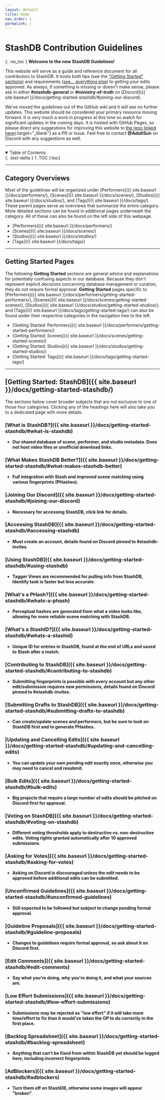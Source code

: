 ```yaml
---
layout: default
title: Home
nav_order: 1
permalink: /
---
```


# StashDB Contribution Guidelines
{: .no_toc }
**Welcome to the new StashDB Guidelines!**

This website will serve as a guide and reference document for all contributors to StashDB. It hosts both tips (see the ["Getting Started" sections](#getting-started-pages)) and requirements ([see... everything else](#category-overviews)) to getting your edits approved. As always, if something is missing or doesn't make sense, please ask in either **#stashdb-general** or **#ministry-of-truth** on [Discord]({{ site.baseurl }}/docs/getting-started-stashdb/#joining-our-discord).

We've moved the guidelines out of the GitHub wiki and it will see no further updates. This website should be considered your primary resource moving forward. It is very much a work in progress at this time so watch for significant updates in the coming days. It is hosted with GitHub Pages, so please direct any suggestions for improving this website to [the repo linked here](https://github.com/stashapp/StashBox-Docs){:target="_blank"} as a PR or Issue. Feel free to contact **@AdultSun** on Discord with any suggestions as well.

***

<details open markdown="block">
  <summary>
    Table of Contents
  </summary>
  {: .text-delta }
1. TOC
{:toc}
</details>

***

## **Category Overviews**
Most of the guidelines will be organized under [Performers]({{ site.baseurl }}/docs/performers/), [Scenes]({{ site.baseurl }}/docs/scenes/), [Studios]({{ site.baseurl }}/docs/studios/), and [Tags]({{ site.baseurl }}/docs/tags/). These parent pages serve as overviews that summarize the entire category. More detailed sections can be found in additional pages underneath the category. All of these can also be found on the left side of this webpage.

- [Performers]({{ site.baseurl }}/docs/performers/)
- [Scenes]({{ site.baseurl }}/docs/scenes/)
- [Studios]({{ site.baseurl }}/docs/studios/)
- [Tags]({{ site.baseurl }}/docs/tags/)

***

## **Getting Started Pages**
The following **Getting Started** sections are general advice and explanations for potentially confusing aspects in our database. Because they don't represent explicit decisions concerning database management or curation, they do not require formal approval. **Getting Started** pages specific to [Performers]({{ site.baseurl }}/docs/performers/getting-started-performers/), [Scenes]({{ site.baseurl }}/docs/scenes/getting-started-scenes/), [Studios]({{ site.baseurl }}/docs/studios/getting-started-studios/), and [Tags]({{ site.baseurl }}/docs/tags/getting-started-tags/) can also be found under their respective categories in the navigation tree to the left.

- [Getting Started: Performers]({{ site.baseurl }}/docs/performers/getting-started-performers/)
- [Getting Started: Scenes]({{ site.baseurl }}/docs/scenes/getting-started-scenes/)
- [Getting Started: Studios]({{ site.baseurl }}/docs/studios/getting-started-studios/)
- [Getting Started: Tags]({{ site.baseurl }}/docs/tags/getting-started-tags/)

***

## **[Getting Started: StashDB]({{ site.baseurl }}/docs/getting-started-stashdb/)**
The sections below cover broader subjects that are not exclusive to one of those four categories. Clicking any of the headings here will also take you to a dedicated page with more details.

### [What is StashDB?]({{ site.baseurl }}/docs/getting-started-stashdb/#what-is-stashdb)
  - **Our shared database of scene, performer, and studio metadata. Does not host video files or unofficial download links.**

### [What Makes StashDB Better?]({{ site.baseurl }}/docs/getting-started-stashdb/#what-makes-stashdb-better)
  - **Full integration with Stash and improved scene matching using various fingerprints (PHashes).**

### [Joining Our Discord]({{ site.baseurl }}/docs/getting-started-stashdb/#joining-our-discord)
  - **Necessary for accessing StashDB, click link for details.**

### [Accessing StashDB]({{ site.baseurl }}/docs/getting-started-stashdb/#accessing-stashdb)
  - **Must create an account, details found on Discord pinned to #stashdb-invites.**

### [Using StashDB]({{ site.baseurl }}/docs/getting-started-stashdb/#using-stashdb)
  - **Tagger Views are recommended for pulling info from StashDB, Identify task is faster but less accurate.**

### [What's a PHash?]({{ site.baseurl }}/docs/getting-started-stashdb/#whats-a-phash)
  - **Perceptual hashes are generated from what a video looks like, allowing for more reliable scene matching with StashDB.**

### [What's a StashID?]({{ site.baseurl }}/docs/getting-started-stashdb/#whats-a-stashid)
  - **Unique ID for entries in StashDB, found at the end of URLs and saved to Stash after a match.**

### [Contributing to StashDB]({{ site.baseurl }}/docs/getting-started-stashdb/#contributing-to-stashdb)
  - **Submitting fingerprints is possible with every account but any other edit/submission requires new permissions, details found on Discord pinned to #stashdb-invites.**

### [Submitting Drafts to StashDB]({{ site.baseurl }}/docs/getting-started-stashdb/#submitting-drafts-to-stashdb)
  - **Can create/update scenes and performers, but be sure to look on StashDB first and to generate PHashes.**

### [Updating and Cancelling Edits]({{ site.baseurl }}/docs/getting-started-stashdb/#updating-and-cancelling-edits)
  - **You can update your own pending edit exactly once, otherwise you may need to cancel and resubmit.**

### [Bulk Edits]({{ site.baseurl }}/docs/getting-started-stashdb/#bulk-edits)
  - **Big projects that require a large number of edits should be pitched on Discord first for approval.**

### [Voting on StashDB]({{ site.baseurl }}/docs/getting-started-stashdb/#voting-on-stashdb)
  - **Different voting thresholds apply to destructive vs. non-destructive edits. Voting rights granted automatically after 10 approved submissions.**

### [Asking for Votes]({{ site.baseurl }}/docs/getting-started-stashdb/#asking-for-votes)
  - **Asking on Discord is discouraged unless the edit needs to be approved before additional edits can be submitted.**

### [Unconfirmed Guidelines]({{ site.baseurl }}/docs/getting-started-stashdb/#unconfirmed-guidelines)
  - **Still expected to be followed but subject to change pending formal approval.**

### [Guideline Proposals]({{ site.baseurl }}/docs/getting-started-stashdb/#guideline-proposals)
  - **Changes to guidelines require formal approval, so ask about it on Discord first.**

### [Edit Comments]({{ site.baseurl }}/docs/getting-started-stashdb/#edit-comments)
  - **Say what you're doing, why you're doing it, and what your sources are.**

### [Low Effort Submissions]({{ site.baseurl }}/docs/getting-started-stashdb/#low-effort-submissions)
  - **Submissions may be rejected as "low effort" if it will take more time/effort to fix than it would've taken the OP to do correctly in the first place.**

### [Backlog Spreadsheet]({{ site.baseurl }}/docs/getting-started-stashdb/#backlog-spreadsheet)
  - **Anything that can't be fixed from within StashDB yet should be logged here, including incorrect fingerprints.**

### [AdBlockers]({{ site.baseurl }}/docs/getting-started-stashdb/#adblockers)
  - **Turn them off on StashDB, otherwise some images will appear "broken".**
